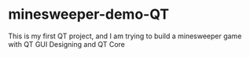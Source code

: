 # minesweeper-demo-QT
This is my first QT project, and I am trying to build a minesweeper game with QT GUI Designing and QT Core
